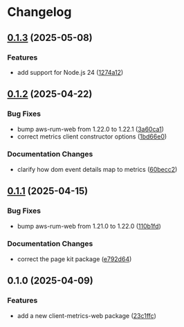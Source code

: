 # Changelog

## [0.1.3](https://github.com/Financial-Times/dotcom-reliability-kit/compare/client-metrics-web-v0.1.2...client-metrics-web-v0.1.3) (2025-05-08)


### Features

* add support for Node.js 24 ([1274a12](https://github.com/Financial-Times/dotcom-reliability-kit/commit/1274a128049a49111fb59be8ca162ce213dcd539))

## [0.1.2](https://github.com/Financial-Times/dotcom-reliability-kit/compare/client-metrics-web-v0.1.1...client-metrics-web-v0.1.2) (2025-04-22)


### Bug Fixes

* bump aws-rum-web from 1.22.0 to 1.22.1 ([3a60ca1](https://github.com/Financial-Times/dotcom-reliability-kit/commit/3a60ca1db06bcdb6cd3d81945a419a5980e77f59))
* correct metrics client constructor options ([1bd66e0](https://github.com/Financial-Times/dotcom-reliability-kit/commit/1bd66e065bc843e05a6f73cf70be445cda1443f7))


### Documentation Changes

* clarify how dom event details map to metrics ([60becc2](https://github.com/Financial-Times/dotcom-reliability-kit/commit/60becc27f99783b9903ddb9b9fad57ac363c809f))

## [0.1.1](https://github.com/Financial-Times/dotcom-reliability-kit/compare/client-metrics-web-v0.1.0...client-metrics-web-v0.1.1) (2025-04-15)


### Bug Fixes

* bump aws-rum-web from 1.21.0 to 1.22.0 ([110b1fd](https://github.com/Financial-Times/dotcom-reliability-kit/commit/110b1fde9bfc064801f976f696d845568a4cffb9))


### Documentation Changes

* correct the page kit package ([e792d64](https://github.com/Financial-Times/dotcom-reliability-kit/commit/e792d645f1fbcce8bd708ded71b545f8be6c12c9))

## 0.1.0 (2025-04-09)


### Features

* add a new client-metrics-web package ([23c1ffc](https://github.com/Financial-Times/dotcom-reliability-kit/commit/23c1ffc08038fc159a6d931dc377ca4d7b02fe9b))

